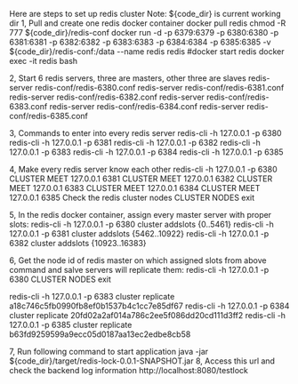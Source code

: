 Here are steps to set up redis cluster
Note: ${code_dir} is current working dir
1, Pull and create one redis docker container
docker pull redis
chmod -R 777 ${code_dir}/redis-conf
docker run -d -p 6379:6379 -p 6380:6380 -p 6381:6381 -p 6382:6382 -p 6383:6383 -p 6384:6384 -p 6385:6385 -v ${code_dir}/redis-conf:/data --name redis redis
#docker start redis
docker exec -it redis bash


2, Start 6 redis servers, three are masters, other three are slaves
redis-server redis-conf/redis-6380.conf
redis-server redis-conf/redis-6381.conf
redis-server redis-conf/redis-6382.conf
redis-server redis-conf/redis-6383.conf
redis-server redis-conf/redis-6384.conf
redis-server redis-conf/redis-6385.conf

3, Commands to enter into every redis server
redis-cli -h 127.0.0.1 -p 6380
redis-cli -h 127.0.0.1 -p 6381
redis-cli -h 127.0.0.1 -p 6382
redis-cli -h 127.0.0.1 -p 6383
redis-cli -h 127.0.0.1 -p 6384
redis-cli -h 127.0.0.1 -p 6385


4, Make every redis server know each other
redis-cli -h 127.0.0.1 -p 6380
CLUSTER MEET 127.0.0.1 6381
CLUSTER MEET 127.0.0.1 6382
CLUSTER MEET 127.0.0.1 6383
CLUSTER MEET 127.0.0.1 6384
CLUSTER MEET 127.0.0.1 6385
Check the redis cluster nodes
CLUSTER NODES
exit

5, In the redis docker container, assign every master server with proper slots:
redis-cli -h 127.0.0.1 -p 6380 cluster addslots {0..5461}
redis-cli -h 127.0.0.1 -p 6381 cluster addslots {5462..10922}
redis-cli -h 127.0.0.1 -p 6382 cluster addslots {10923..16383}


6, Get the node id of redis master on which assigned slots from above command and salve servers will replicate them:
redis-cli -h 127.0.0.1 -p 6380
CLUSTER NODES
exit

redis-cli -h 127.0.0.1 -p 6383 cluster replicate a18c746c5fb0990fb8ef0b1537b4c1cc7e85df67
redis-cli -h 127.0.0.1 -p 6384 cluster replicate 20fd02a2af014a786c2ee5f086dd20cd111d3ff2
redis-cli -h 127.0.0.1 -p 6385 cluster replicate b63fd9259599a9ecc05d0187aa13ec2edbe8cb58

7, Run following command to start application
 java -jar ${code_dir}/target/redis-lock-0.0.1-SNAPSHOT.jar
8, Access this url and check the backend log information
 http://localhost:8080/testlock